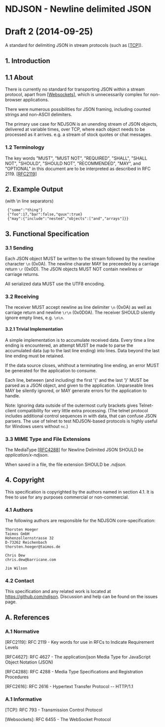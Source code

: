 # NDJSON - Newline delimited JSON

# Draft 2 (2014-09-25)

A standard for delimiting JSON in stream protocols (such as \[[TCP]\]).

## 1. Introduction

## 1.1 About

There is currently no standard for transporting JSON within a stream protocol, apart from \[[Websockets]\], which is unnecessarily complex for non-browser applications.

There were numerous possibilities for JSON framing, including counted strings and non-ASCII delimiters.

The primary use case for NDJSON is an unending stream of JSON objects, delivered at variable times, over TCP, where each object needs to be processed as it arrives. e.g. a stream of stock quotes or chat messages.


### 1.2 Terminology
The key words "MUST", "MUST NOT", "REQUIRED", "SHALL", "SHALL NOT", "SHOULD", "SHOULD NOT", "RECOMMENDED", "MAY", and "OPTIONAL" in this document are to be interpreted as described in RFC 2119. \[[RFC2119]\]

## 2. Example Output

(with \n line separators)

~~~~~
 {"some":"thing"}
 {"foo":17,"bar":false,"quux":true}
 {"may":{"include":"nested","objects":["and","arrays"]}}
~~~~~

## 3. Functional Specification

### 3.1 Sending

Each JSON object MUST be written to the stream followed by the newline character `\n` (0x0A). The newline charater MAY be preceeded by a carriage return `\r` (0x0D). The JSON objects MUST NOT contain newlines or carriage returns.

All serialized data MUST use the UTF8 encoding.

### 3.2 Receiving

The receiver MUST accept newline as line delimiter `\n` (0x0A) as well as carriage return and newline `\r\n` (0x0D0A). The receiver SHOULD silently ignore empty lines, e.g. `\n\n`.

#### 3.2.1 Trivial Implementation

A simple implementation is to accumulate received data. Every time a line ending is encountered, an attempt MUST be made to parse the accumulated data (up to the last line ending) into lines.  Data beyond the last line ending must be retained.

If the data source closes, whithout a terminating line ending, an error MUST be generated for the application to consume.

Each line, between (and including) the first '{' and the last '}' MUST be parsed as a JSON object, and given to the application.  Unparseable lines MAY be silently ignored, or MAY generate errors for the application to handle.

Note: Ignoring data outside of the outermost curly brackets gives Telnet-client compatibility for very little extra processing.  (The telnet protocol includes additional control sequences in with data, that can confuse JSON parsers.  The use of telnet to test NDJSON-based protocols is highly useful for Windows users without `nc`.)

### 3.3 MIME Type and File Extensions

The MediaType \[[RFC4288]\] for Newline Delimited JSON SHOULD be _application/x-ndjson_.

When saved in a file, the file extension SHOULD be _.ndjson_.

## 4. Copyright

This specification is copyrighted by the authors named in section 4.1. It is free to use for any purposes commercial or non-commercial.

### 4.1 Authors

The following authors are responsible for the NDJSON core-specification:

~~~~
Thorsten Hoeger
Taimos GmbH
Hohenzollernstrasse 32
D-73262 Reichenbach
thorsten.hoeger@taimos.de
~~~~
~~~~
Chris Dew
chris.dew@barricane.com
~~~~
~~~~
Jim Wilson
~~~~

### 4.2 Contact

This specification and any related work is located at <https://github.com/ndjson>. 
Discussion and help can be found on the issues page.

## A. References

### A.1 Normative

[RFC2119]: http://www.ietf.org/rfc/rfc2119.txt "RFC 2119 - Key words for use in RFCs to Indicate Requirement Levels"
\[RFC2119\]: RFC 2119 - Key words for use in RFCs to Indicate Requirement Levels

[RFC4627]: http://www.ietf.org/rfc/rfc4627.txt "RFC 4627 - The application/json Media Type for JavaScript Object Notation (JSON)"
\[RFC4627\]: RFC 4627 - The application/json Media Type for JavaScript Object Notation (JSON)

[RFC4288]: http://www.ietf.org/rfc/rfc4288.txt "RFC 4288 - Media Type Specifications and Registration Procedures"
\[RFC4288\]: RFC 4288 - Media Type Specifications and Registration Procedures

[RFC2616]: http://www.ietf.org/rfc/rfc2616.txt "RFC 2616 - Hypertext Transfer Protocol -- HTTP/1.1"
\[RFC2616\]: RFC 2616 - Hypertext Transfer Protocol -- HTTP/1.1

### A.1 Informative

[TCP]: http://www.ietf.org/rfc/rfc793.txt "RFC 793 - Transmission Control Protocol"
\[TCP\]: RFC 793 - Transmission Control Protocol

[Websockets]: http://tools.ietf.org/html/rfc6455 "RFC 6455 - The WebSocket Protocol"
\[Websockets\]: RFC 6455 - The WebSocket Protocol
